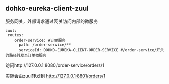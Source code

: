 dohko-eureka-client-zuul
---

服务网关，外部请求通过网关访问内部的微服务

```
zuul:
 routes:
    order-service: #订单服务
      path: /order-service/**
      serviceId: DOHKO-EUREKA-CLIENT-ORDER-SERVICE #/order-service/开头的路径转发至订单微服务
```

访问http://127.0.0.1:8080/order-service/orders/1

实际会由zuul转发到 http://127.0.0.1:8801/orders/1
